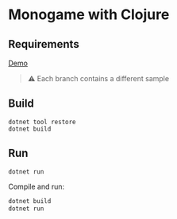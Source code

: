 # Monogame with Clojure

## Requirements

[Demo](https://youtu.be/iNsegRYTJfM)

> ⚠️ Each branch contains a different sample

## Build

```
dotnet tool restore
dotnet build
```

## Run

```
dotnet run
```

Compile and run:

```bash
dotnet build
dotnet run
```

